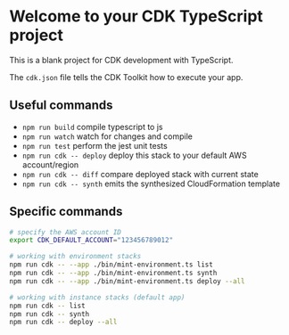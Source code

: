 # Welcome to your CDK TypeScript project

This is a blank project for CDK development with TypeScript.

The `cdk.json` file tells the CDK Toolkit how to execute your app.

## Useful commands

* `npm run build`   compile typescript to js
* `npm run watch`   watch for changes and compile
* `npm run test`    perform the jest unit tests
* `npm run cdk -- deploy`  deploy this stack to your default AWS account/region
* `npm run cdk -- diff`    compare deployed stack with current state
* `npm run cdk -- synth`   emits the synthesized CloudFormation template

## Specific commands

```bash
# specify the AWS account ID
export CDK_DEFAULT_ACCOUNT="123456789012"

# working with environment stacks
npm run cdk -- --app ./bin/mint-environment.ts list
npm run cdk -- --app ./bin/mint-environment.ts synth
npm run cdk -- --app ./bin/mint-environment.ts deploy --all

# working with instance stacks (default app)
npm run cdk -- list
npm run cdk -- synth
npm run cdk -- deploy --all
```
